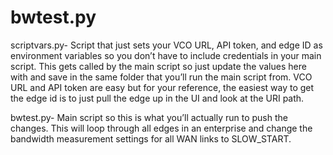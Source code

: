 # bwtest.py
scriptvars.py- Script that just sets your VCO URL, API token, and edge ID as environment variables so you don’t have to include credentials in your main script.  This gets called by the main script so just update the values here with and save in the same folder that you’ll run the main script from.  VCO URL and API token are easy but for your reference, the easiest way to get the edge id is to just pull the edge up in the UI and look at the URI path. 

bwtest.py- Main script so this is what you’ll actually run to push the changes.  This will loop through all edges in an enterprise and change the bandwidth measurement settings for all WAN links to SLOW_START.
